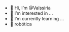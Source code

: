 - 👋 Hi, I’m @Valssiria
- 👀 I’m interested in ...
- 🌱 I’m currently learning ...
- 🦾 robótica
<!---
Valssiria/Valssiria is a ✨ special ✨ repository because its `README.md` (this file) appears on your GitHub profile.
You can click the Preview link to take a look at your changes.
